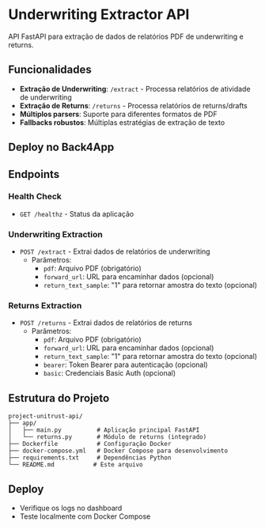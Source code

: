 # Underwriting Extractor API

API FastAPI para extração de dados de relatórios PDF de underwriting e returns.

## Funcionalidades

- **Extração de Underwriting**: `/extract` - Processa relatórios de atividade de underwriting
- **Extração de Returns**: `/returns` - Processa relatórios de returns/drafts
- **Múltiplos parsers**: Suporte para diferentes formatos de PDF
- **Fallbacks robustos**: Múltiplas estratégias de extração de texto

## Deploy no Back4App

## Endpoints

### Health Check
- `GET /healthz` - Status da aplicação

### Underwriting Extraction
- `POST /extract` - Extrai dados de relatórios de underwriting
  - Parâmetros:
    - `pdf`: Arquivo PDF (obrigatório)
    - `forward_url`: URL para encaminhar dados (opcional)
    - `return_text_sample`: "1" para retornar amostra do texto (opcional)

### Returns Extraction
- `POST /returns` - Extrai dados de relatórios de returns
  - Parâmetros:
    - `pdf`: Arquivo PDF (obrigatório)
    - `forward_url`: URL para encaminhar dados (opcional)
    - `return_text_sample`: "1" para retornar amostra do texto (opcional)
    - `bearer`: Token Bearer para autenticação (opcional)
    - `basic`: Credenciais Basic Auth (opcional)

## Estrutura do Projeto

```
project-unitrust-api/
├── app/
│   ├── main.py          # Aplicação principal FastAPI
│   └── returns.py       # Módulo de returns (integrado)
├── Dockerfile           # Configuração Docker
├── docker-compose.yml   # Docker Compose para desenvolvimento
├── requirements.txt     # Dependências Python
└── README.md           # Este arquivo
```

## Deploy

- Verifique os logs no dashboard
- Teste localmente com Docker Compose
